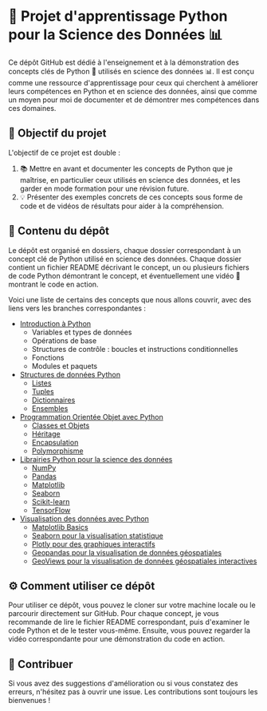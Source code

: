 # 🐍 Projet d'apprentissage Python pour la Science des Données 📊

Ce dépôt GitHub est dédié à l'enseignement et à la démonstration des concepts clés de Python 🐍 utilisés en science des données 📊. Il est conçu comme une ressource d'apprentissage pour ceux qui cherchent à améliorer leurs compétences en Python et en science des données, ainsi que comme un moyen pour moi de documenter et de démontrer mes compétences dans ces domaines.

## 🎯 Objectif du projet

L'objectif de ce projet est double :

1. 📚 Mettre en avant et documenter les concepts de Python que je maîtrise, en particulier ceux utilisés en science des données, et les garder en mode formation pour une révision future.
2. 💡 Présenter des exemples concrets de ces concepts sous forme de code et de vidéos de résultats pour aider à la compréhension.

## 📁 Contenu du dépôt

Le dépôt est organisé en dossiers, chaque dossier correspondant à un concept clé de Python utilisé en science des données. Chaque dossier contient un fichier README décrivant le concept, un ou plusieurs fichiers de code Python démontrant le concept, et éventuellement une vidéo 🎥 montrant le code en action.

Voici une liste de certains des concepts que nous allons couvrir, avec des liens vers les branches correspondantes :

- [Introduction à Python](https://github.com/votre-nom-utilisateur/votre-depot/tree/introduction-python)
  - Variables et types de données
  - Opérations de base
  - Structures de contrôle : boucles et instructions conditionnelles
  - Fonctions
  - Modules et paquets
- [Structures de données Python](https://github.com/votre-nom-utilisateur/votre-depot/tree/structures-de-donnees-python)
  - [Listes](https://github.com/votre-nom-utilisateur/votre-depot/tree/structures-de-donnees-python/listes)
  - [Tuples](https://github.com/votre-nom-utilisateur/votre-depot/tree/structures-de-donnees-python/tuples)
  - [Dictionnaires](https://github.com/votre-nom-utilisateur/votre-depot/tree/structures-de-donnees-python/dictionnaires)
  - [Ensembles](https://github.com/votre-nom-utilisateur/votre-depot/tree/structures-de-donnees-python/ensembles)
- [Programmation Orientée Objet avec Python](https://github.com/votre-nom-utilisateur/votre-depot/tree/poo-python)
  - [Classes et Objets](https://github.com/votre-nom-utilisateur/votre-depot/tree/poo-python/classes-et-objets)
  - [Héritage](https://github.com/votre-nom-utilisateur/votre-depot/tree/poo-python/heritage)
  - [Encapsulation](https://github.com/votre-nom-utilisateur/votre-depot/tree/poo-python/encapsulation)
  - [Polymorphisme](https://github.com/votre-nom-utilisateur/votre-depot/tree/poo-python/polymorphisme)
- [Librairies Python pour la science des données](https://github.com/votre-nom-utilisateur/votre-depot/tree/librairies-python-data-science)
  - [NumPy](https://github.com/votre-nom-utilisateur/votre-depot/tree/librairies-python-data-science/numpy)
  - [Pandas](https://github.com/votre-nom-utilisateur/votre-depot/tree/librairies-python-data-science/pandas)
  - [Matplotlib](https://github.com/votre-nom-utilisateur/votre-depot/tree/librairies-python-data-science/matplotlib)
  - [Seaborn](https://github.com/votre-nom-utilisateur/votre-depot/tree/librairies-python-data-science/seaborn)
  - [Scikit-learn](https://github.com/votre-nom-utilisateur/votre-depot/tree/librairies-python-data-science/scikit-learn)
  - [TensorFlow](https://github.com/votre-nom-utilisateur/votre-depot/tree/librairies-python-data-science/tensorflow)
- [Visualisation des données avec Python](https://github.com/votre-nom-utilisateur/votre-depot/tree/visualisation-donnees-python)
  - [Matplotlib Basics](https://github.com/votre-nom-utilisateur/votre-depot/tree/visualisation-donnees-python/matplotlib-basics)
  - [Seaborn pour la visualisation statistique](https://github.com/votre-nom-utilisateur/votre-depot/tree/visualisation-donnees-python/seaborn)
  - [Plotly pour des graphiques interactifs](https://github.com/votre-nom-utilisateur/votre-depot/tree/visualisation-donnees-python/plotly)
  - [Geopandas pour la visualisation de données géospatiales](https://github.com/votre-nom-utilisateur/votre-depot/tree/visualisation-donnees-python/geopandas)
  - [GeoViews pour la visualisation de données géospatiales interactives](https://github.com/votre-nom-utilisateur/votre-depot/tree/visualisation-donnees-python/geoviews)


## ⚙️ Comment utiliser ce dépôt

Pour utiliser ce dépôt, vous pouvez le cloner sur votre machine locale ou le parcourir directement sur GitHub. Pour chaque concept, je vous recommande de lire le fichier README correspondant, puis d'examiner le code Python et de le tester vous-même. Ensuite, vous pouvez regarder la vidéo correspondante pour une démonstration du code en action.

## 🤝 Contribuer

Si vous avez des suggestions d'amélioration ou si vous constatez des erreurs, n'hésitez pas à ouvrir une issue. Les contributions sont toujours les bienvenues !


